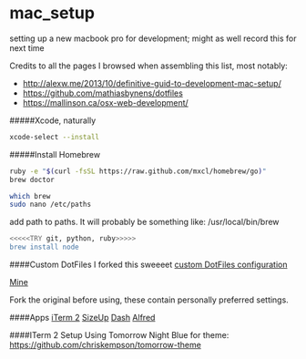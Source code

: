 # mac_setup
setting up a new macbook pro for development; might as well record this for next time

Credits to all the pages I browsed when assembling this list, most notably:
* http://alexw.me/2013/10/definitive-guid-to-development-mac-setup/
* https://github.com/mathiasbynens/dotfiles
* https://mallinson.ca/osx-web-development/

#####Xcode, naturally
```bash
xcode-select --install
```

#####Install Homebrew
```bash
ruby -e "$(curl -fsSL https://raw.github.com/mxcl/homebrew/go)"
brew doctor

which brew
sudo nano /etc/paths
```
add path to paths.  It will probably be something like: /usr/local/bin/brew

```bash
<<<<<TRY git, python, ruby>>>>>
brew install node
```


####Custom DotFiles
I forked this sweeeet [custom DotFiles configuration](https://github.com/mathiasbynens/dotfiles)

[Mine](https://github.com/dpxxdp/dotfiles)

Fork the original before using, these contain personally preferred settings.


####Apps
[iTerm 2](https://www.iterm2.com/)
[SizeUp](http://www.irradiatedsoftware.com/sizeup)
[Dash](https://kapeli.com/dash)
[Alfred](https://www.alfredapp.com/)

####ITerm 2 Setup
Using Tomorrow Night Blue for theme:  https://github.com/chriskempson/tomorrow-theme
